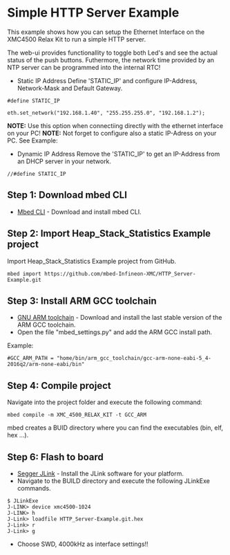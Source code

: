 # Simple HTTP Server Example

This example shows how you can setup the Ethernet Interface on the XMC4500 Relax Kit to run a simple HTTP server.

The web-ui provides functionallity to toggle both Led's and see the actual status of the push buttons.
Futhermore, the network time provided by an NTP server can be programmed into the internal RTC!

* Static IP Address
Define 'STATIC_IP' and configure IP-Address, Network-Mask and Default Gateway.

```
#define STATIC_IP

eth.set_network("192.168.1.40", "255.255.255.0", "192.168.1.2");
```

**NOTE:** Use this option when connectiing directly with the ethernet interface on your PC!
**NOTE:** Not forget to configure also a static IP-Adress on your PC. See Example:

* Dynamic IP Address
Remove the 'STATIC_IP' to get an IP-Address from an DHCP server in your network.
```
//#define STATIC_IP
```

## Step 1: Download mbed CLI

* [Mbed CLI](https://docs.mbed.com/docs/mbed-os-handbook/en/latest/dev_tools/cli/#installing-mbed-cli) - Download and install mbed CLI.

## Step 2: Import Heap_Stack_Statistics Example project

Import Heap_Stack_Statistics Example project from GitHub.

```
mbed import https://github.com/mbed-Infineon-XMC/HTTP_Server-Example.git
```

## Step 3: Install ARM GCC toolchain

* [GNU ARM toolchain](https://launchpad.net/gcc-arm-embedded) - Download and install the last stable version of the ARM GCC toolchain.
* Open the file "mbed_settings.py" and add the ARM GCC install path.

Example:
```
#GCC_ARM_PATH = "home/bin/arm_gcc_toolchain/gcc-arm-none-eabi-5_4-2016q2/arm-none-eabi/bin"
```

## Step 4: Compile project

Navigate into the project folder and execute the following command:
```
mbed compile -m XMC_4500_RELAX_KIT -t GCC_ARM
```
mbed creates a BUID directory where you can find the executables (bin, elf, hex ...).

## Step 6: Flash to board

* [Segger JLink](https://www.segger.com/downloads/jlink) - Install the JLink software for your platform.
* Navigate to the BUILD directory and execute the following JLinkExe commands.
```
$ JLinkExe
J-LINK> device xmc4500-1024
J-LINK> h
J-Link> loadfile HTTP_Server-Example.git.hex
J-Link> r
J-Link> g
```
* Choose SWD, 4000kHz as interface settings!!


